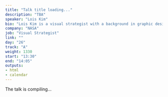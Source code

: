 ```yaml
---
title: "Talk title loading..."
description: "TBA"
speaker: "Lois Kim"
bio: "Lois Kim is a visual strategist with a background in graphic design. As part of The Studio at NASA’s Jet Propulsion Laboratory, she works to help bring the concepts and missions of scientists’ and engineers’ to life through visual language. With these concepts, she creates and art directs visually intriguing stories through branding, print, and art installations."
company: "NASA"
job: "Visual Strategist"
link: ""
day: "26"
track: "A"
weight: 1330
start: "13:30"
end: "14:05"
outputs:
- html
- calendar
---
```


The talk is compiling...
